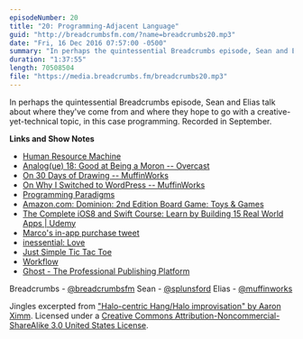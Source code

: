 ```yaml
---
episodeNumber: 20
title: "20: Programming-Adjacent Language"
guid: "http://breadcrumbsfm.com/?name=breadcrumbs20.mp3"
date: "Fri, 16 Dec 2016 07:57:00 -0500"
summary: "In perhaps the quintessential Breadcrumbs episode, Sean and Elias talk about where they've come from and where they hope to go with a creative-yet-technical topic, in this case programming. Recorded in September."
duration: "1:37:55"
length: 70508504
file: "https://media.breadcrumbs.fm/breadcrumbs20.mp3"
---
```

In perhaps the quintessential Breadcrumbs episode, Sean and Elias talk about where they've come from and where they hope to go with a creative-yet-technical topic, in this case programming. Recorded in September.

**Links and Show Notes** 
- [ Human Resource Machine](https://geo.itunes.apple.com/us/app/human-resource-machine/id1005098334)
- [Analog(ue) 18: Good at Being a Moron -- Overcast](https://overcast.fm/+DAvL2yTww/13:36)
- [On 30 Days of Drawing -- MuffinWorks](http://www.muffin.works/blog/2016/09/30/on-30-days-of-drawing/)
- [ On Why I Switched to WordPress -- MuffinWorks](http://www.muffin.works/blog/2016/10/14/on-why-i-switched-to-wordpress/)
- [ Programming Paradigms](https://itunes.apple.com/us/itunes-u/programming-paradigms/id384233005?mt=10)
- [Amazon.com: Dominion: 2nd Edition Board Game: Toys & Games](http://www.amazon.com/dp/B01LYLIS2U/?tag=breadcrumbsfm-20)
- [ The Complete iOS8 and Swift Course: Learn by Building 15 Real World Apps | Udemy](https://www.udemy.com/complete-ios-developer-course/learn/v4/overview)
- [Marco's in-app purchase tweet](https://twitter.com/marcoarment/status/771784911854403585)
- [inessential: Love](http://inessential.com/2015/06/30/love)
- [ Just Simple Tic Tac Toe](https://geo.itunes.apple.com/us/app/just-simple-tic-tac-toe/id951557694)
- [ Workflow](https://geo.itunes.apple.com/us/app/workflow-powerful-automation/id915249334)
- [Ghost - The Professional Publishing Platform](https://ghost.org/)

Breadcrumbs - [@breadcrumbsfm](https://twitter.com/breadcrumbsfm) Sean - [@splunsford](https://twitter.com/splunsford) Elias - [@muffinworks](https://twitter.com/muffinworks)

Jingles excerpted from [ "Halo-centric Hang/Halo improvisation" by Aaron Ximm](http://freemusicarchive.org/music/aaron_ximm/handpans_and_the_hang/). Licensed under a [Creative Commons Attribution-Noncommercial-ShareAlike 3.0 United States License](http://creativecommons.org/licenses/by-nc-sa/3.0/us/).